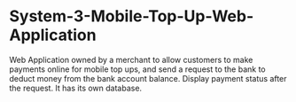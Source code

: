 # System-3-Mobile-Top-Up-Web-Application
 Web Application owned by a merchant to allow customers to make payments online for mobile top ups, and send a request to the bank to deduct money from the bank account balance. 
 Display payment status after the request. It has its own database. 
